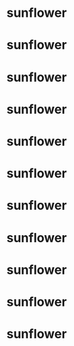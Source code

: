 # sunflower
# sunflower
# sunflower
# sunflower
# sunflower
# sunflower
# sunflower
# sunflower
# sunflower
# sunflower
# sunflower

